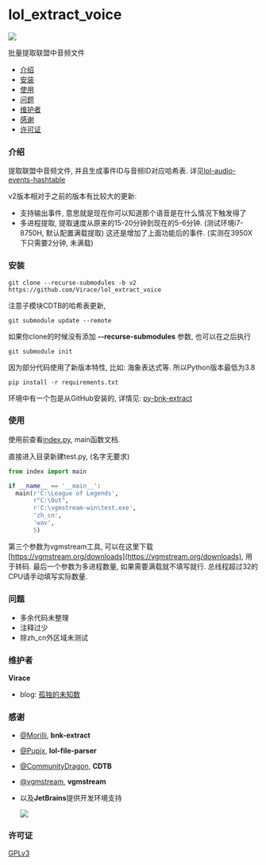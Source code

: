 # lol_extract_voice
![](https://img.shields.io/badge/python-%3E%3D3.8-blue)

批量提取联盟中音频文件


- [介绍](#介绍)
- [安装](#安装)
- [使用](#使用)
- [问题](#问题)
- [维护者](#维护者)
- [感谢](#感谢)
- [许可证](#许可证)


### 介绍
提取联盟中音频文件, 并且生成事件ID与音频ID对应哈希表. 详见[lol-audio-events-hashtable](https://github.com/Virace/lol-audio-events-hashtable)

v2版本相对于之前的版本有比较大的更新:
  - 支持输出事件, 意思就是现在你可以知道那个语音是在什么情况下触发得了
  - 多进程提取, 提取速度从原来的15-20分钟到现在的5-6分钟. (测试环境i7-8750H, 默认配置满载提取) 这还是增加了上面功能后的事件. (实测在3950X下只需要2分钟, 未满载)

### 安装
```shell
git clone --recurse-submodules -b v2 https://github.com/Virace/lol_extract_voice
```
注意子模块CDTB的哈希表更新, 
```shell
git submodule update --remote
```

如果你clone的时候没有添加 **--recurse-submodules** 参数, 也可以在之后执行
```shell
git submodule init
```

因为部分代码使用了新版本特性, 比如: 海象表达式等. 所以Python版本最低为3.8

```shell
pip install -r requirements.txt
```

环境中有一个包是从GitHub安装的, 详情见: [py-bnk-extract](https://github.com/Virace/py-bnk-extract)

### 使用
使用前查看[index.py](index.py), main函数文档. 

直接进入目录新建test.py, (名字无要求)
```python
from index import main

if __name__ == '__main__': 
  main(r'C:\League of Legends',
       r"C:\Out",
       r'C:\vgmstream-win\test.exe',
       'zh_cn',
       'wav',
       5)
```
第三个参数为vgmstream工具, 可以在这里下载[https://vgmstream.org/downloads](https://vgmstream.org/downloads), 用于转码.
最后一个参数为多进程数量, 如果需要满载就不填写就行. 总线程超过32的CPU请手动填写实际数量.

### 问题
- 多余代码未整理
- 注释过少
- 除zh_cn外区域未测试

### 维护者
**Virace**
- blog: [孤独的未知数](https://x-item.com)

### 感谢
- [@Morilli](https://github.com/Morilli/bnk-extract), **bnk-extract**
- [@Pupix](https://github.com/Pupix/lol-file-parser), **lol-file-parser**
- [@CommunityDragon](https://github.com/CommunityDragon/CDTB), **CDTB** 
- [@vgmstream](https://github.com/vgmstream/vgmstream), **vgmstream**

- 以及**JetBrains**提供开发环境支持
  
  <a href="https://www.jetbrains.com/?from=kratos-pe" target="_blank"><img src="https://cdn.jsdelivr.net/gh/virace/kratos-pe@main/jetbrains.svg"></a>

### 许可证

[GPLv3](LICENSE)

